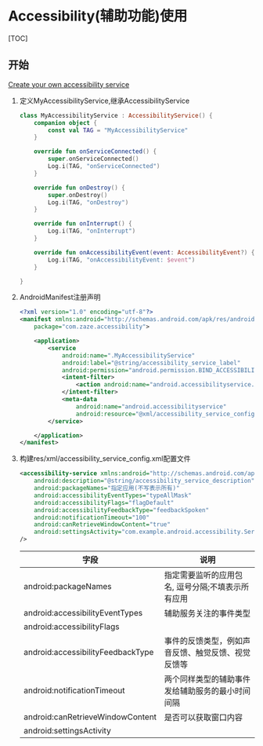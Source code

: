 # Accessibility(辅助功能)使用

[TOC]

## 开始

[Create your own accessibility service](https://developer.android.google.cn/guide/topics/ui/accessibility/service?hl=en)

1. 定义MyAccessibilityService,继承AccessibilityService

   ```kotlin
   class MyAccessibilityService : AccessibilityService() {
       companion object {
           const val TAG = "MyAccessibilityService"
       }
   
       override fun onServiceConnected() {
           super.onServiceConnected()
           Log.i(TAG, "onServiceConnected")
       }
   
       override fun onDestroy() {
           super.onDestroy()
           Log.i(TAG, "onDestroy")
       }
   
       override fun onInterrupt() {
           Log.i(TAG, "onInterrupt")
       }
   
       override fun onAccessibilityEvent(event: AccessibilityEvent?) {
           Log.i(TAG, "onAccessibilityEvent: $event")
       }
   
   }
   ```

2. AndroidManifest注册声明

   ```xml
   <?xml version="1.0" encoding="utf-8"?>
   <manifest xmlns:android="http://schemas.android.com/apk/res/android"
       package="com.zaze.accessibility">
   
       <application>
           <service
               android:name=".MyAccessibilityService"
               android:label="@string/accessibility_service_label"
               android:permission="android.permission.BIND_ACCESSIBILITY_SERVICE">
               <intent-filter>
                   <action android:name="android.accessibilityservice.AccessibilityService" />
               </intent-filter>
               <meta-data
                   android:name="android.accessibilityservice"
                   android:resource="@xml/accessibility_service_config" />
           </service>
   
       </application>
   </manifest>
   ```

3. 构建res/xml/accessibility_service_config.xml配置文件

   ```xml
   <accessibility-service xmlns:android="http://schemas.android.com/apk/res/android"
       android:description="@string/accessibility_service_description"
       android:packageNames="指定应用(不写表示所有)"
       android:accessibilityEventTypes="typeAllMask"
       android:accessibilityFlags="flagDefault"
       android:accessibilityFeedbackType="feedbackSpoken"
       android:notificationTimeout="100"
       android:canRetrieveWindowContent="true"
       android:settingsActivity="com.example.android.accessibility.ServiceSettingsActivity"
   />
   ```

   | 字段                              | 说明                                               |
   | --------------------------------- | -------------------------------------------------- |
   | android:packageNames              | 指定需要监听的应用包名, 逗号分隔;不填表示所有应用  |
   | android:accessibilityEventTypes   | 辅助服务关注的事件类型                             |
   | android:accessibilityFlags        |                                                    |
   | android:accessibilityFeedbackType | 事件的反馈类型，例如声音反馈、触觉反馈、视觉反馈等 |
   | android:notificationTimeout       | 两个同样类型的辅助事件发给辅助服务的最小时间间隔   |
   | android:canRetrieveWindowContent  | 是否可以获取窗口内容                               |
   | android:settingsActivity          |                                                    |
   
   



